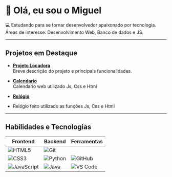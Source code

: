 # 👋 Olá, eu sou o Miguel

💻 Estudando para se tornar desenvolvedor apaixonado por tecnologia.  
 Áreas de interesse: Desenvolvimento Web, Banco de dados e JS.  

---

##  Projetos em Destaque

- **[Projeto Locadora]()**  
   Breve descrição do projeto e principais funcionalidades.

- **[Calendario]()**  
   Calendario web utilizado Js, Css e Html

- **[Relógio]()**
-  Relógio feito utilizado as funções Js, Css e Html  
   

---

##  Habilidades e Tecnologias

| Frontend | Backend | Ferramentas |
|----------|----------|-------------|
| ![HTML5](https://img.shields.io/badge/-HTML5-E34F26?style=for-the-badge&logo=html5&logoColor=white) | ![Git](https://img.shields.io/badge/-Git-F05032?style=for-the-badge&logo=git&logoColor=white) |
| ![CSS3](https://img.shields.io/badge/-CSS3-1572B6?style=for-the-badge&logo=css3&logoColor=white) | ![Python](https://img.shields.io/badge/-Python-3776AB?style=for-the-badge&logo=python&logoColor=white) | ![GitHub](https://img.shields.io/badge/-GitHub-181717?style=for-the-badge&logo=github&logoColor=white) |
| ![JavaScript](https://img.shields.io/badge/-JavaScript-F7DF1E?style=for-the-badge&logo=javascript&logoColor=black) | ![Java](https://img.shields.io/badge/-Java-007396?style=for-the-badge&logo=java&logoColor=white) | ![VS Code](https://img.shields.io/badge/-VSCode-007ACC?style=for-the-badge&logo=visual-studio-code&logoColor=white) |
